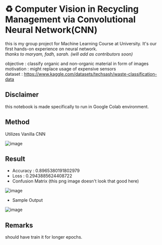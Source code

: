 # ♻️ Computer Vision in Recycling Management via Convolutional Neural Network(CNN)
this is my group project for Machine Learning Course at University. It's our first hands-on experience on neural network.<br/>
*thanks to maryam, fadh, sarah. (will add as contributors soon)*


objective : classify organic and non-organic material in form of images<br/>
motivation : might replace usage of expensive sensors<br/>
dataset : https://www.kaggle.com/datasets/techsash/waste-classification-data

## Disclaimer 
this notebook is made specifically to run in Google Colab environment.

## Method 

Utilizes Vanilla CNN

![image](https://user-images.githubusercontent.com/57680454/203807119-e2516ff9-36b9-493f-93df-e95886da8382.png)

## Result

* Accuracy : 0.8965380191802979
* Loss : 0.2943885624408722
* Confusion Matrix  (this png image doesn't look that good here)

![image](https://user-images.githubusercontent.com/57680454/203807953-b01da520-74f2-4568-8c0f-8b48d1b9a7cb.png)

* Sample Output

![image](https://user-images.githubusercontent.com/57680454/203807776-7f1a6493-84e4-40c3-b0ca-3c985684d6c7.png)

## Remarks
should have train it for longer epochs.
